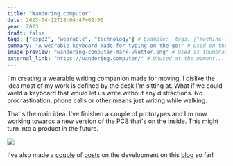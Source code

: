 ```yaml
---
title: "Wandering.computer"
date: 2023-04-12T18:04:47+02:00
year: 2023
draft: false
tags: ["esp32", "wearable", "technology"] # Example: `tags: ["machine-learning", "deep-learning"]`
summary: "A wearable keyboard made for typing on the go!" # Used on the project card
image_preview: "wandering-computer-mark-vletter.png" # Used as thumbnail
external_link: "https://wandering.computer/" # Unused at the moment...
---
```


I'm creating a wearable writing companion made for moving. I dislike the idea most of my work is defined by the desk I'm sitting at. What if we could wield a keyboard that would let us write without any distractions. No procrastination, phone calls or other means just writing while walking.

That's the main idea. I've finished a couple of prototypes and I'm now working towards a new version of the PCB that's on the inside. This might turn into a product in the future. 

![](/img/wandering-computer-mark-vletter.png)

I've also made a [couple](http://jplattel.nl/post/2022-07-24-progress-wearable-keyboard-wandering-computer/) of [posts](http://jplattel.nl/post/2021-04-19-finalizing-hardware-for-a-wearable-keyboard/) on the development on this [blog](http://jplattel.nl/tags/keyboard/) so far!
